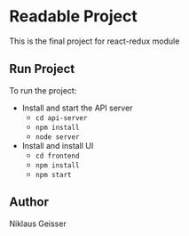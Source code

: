 # Readable Project

This is the final project for react-redux module

## Run Project

To run the project:

* Install and start the API server
    - `cd api-server`
    - `npm install`
    - `node server`
* Install and install UI
    - `cd frontend`
    - `npm install`
    - `npm start`
## Author
Niklaus Geisser
